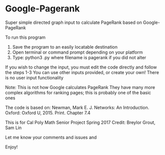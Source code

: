 # Google-Pagerank
Super simple directed graph input to calculate PageRank based on Google-PageRank

To run this program
1. Save the program to an easily locatable destination 
2. Open terminal or command prompt depending on your platform
3. Type: python3 <filename>.py where filename is pagerank if you did not alter

If you wish to change the input, you must edit the code directly and follow the steps 1-3 
You can use other inputs provided, or create your own!
There is no user input functionality

Note: This is not how Google calculates PageRank<return>
      They have many more complex algorithms for ranking pages; this is probably one of the <return> 
      basic ones
      
The code is based on:
Newman, Mark E. J. Networks: An Introduction. Oxford: Oxford U, 2015. Print.
Chapter 7.4 

This is for Cal Poly Math Senior Project Spring 2017 
Credit: Breylor Grout, Sam Lin

Let me know your comments and issues and 

Enjoy!
